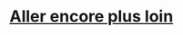 ﻿---
!LinkItem
Link: l5r_gofurther_hd.md
NameLink: <!--NameLink-->[Aller encore plus loin](hd_l5r_gofurther.md)<!--/NameLink-->
Id: l5r_index_hd.md#aller-encore-plus-loin
ParentLink: l5r_index_hd.md#les-cinq-royaumes--les-règles-spécifiques
Name: Aller encore plus loin
ParentName: 'Les Cinq Royaumes : Les règles spécifiques'
Attributes: {}
---




# [Aller encore plus loin](hd_l5r_gofurther.md)



